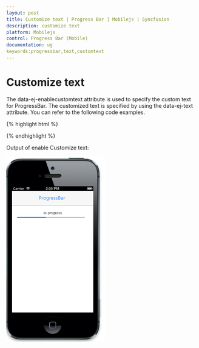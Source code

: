 ```yaml
---
layout: post
title: Customize text | Progress Bar | Mobilejs | Syncfusion
description: customize text
platform: Mobilejs
control: Progress Bar (Mobile)
documentation: ug
keywords:progressbar,text,customtext
---
```


# Customize text

The data-ej-enablecustomtext attribute is used to specify the custom text for ProgressBar. The customized text is specified by using the data-ej-text attribute. You can refer to the following code examples.

{% highlight html %}

<div id="progressbar_sample" data-role="ejmprogress" data-ej-value=42 data-ej-enablecustomtext=true data-ej-text="In-progress"></div>

{% endhighlight %}

Output of enable Customize text:

![](Customize-text_images/Customize-text_img1.png)